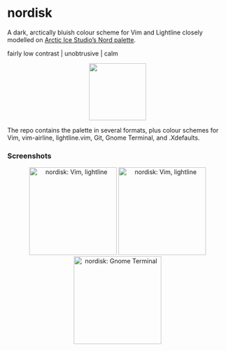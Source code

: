 nordisk
=======

A dark, arctically bluish colour scheme for Vim and Lightline closely modelled on [Arctic Ice Studio’s Nord palette](https://github.com/arcticicestudio/nord).

fairly low contrast | unobtrusive | calm

<p align="center"><img src="https://raw.githubusercontent.com/kamwitsta/nordisk/master/img/nordisk.jpg" height="130px" /></p>

The repo contains the palette in several formats, plus colour schemes for Vim, vim-airline, lightline.vim, Git, Gnome Terminal, and .Xdefaults.


### Screenshots

<p align="center">
<img src="https://raw.githubusercontent.com/kamwitsta/nordisk/master/img/vim-1.png" alt="nordisk: Vim, lightline" height="200px" width="200px" />
<img src="https://raw.githubusercontent.com/kamwitsta/nordisk/master/img/vim-2.png" alt="nordisk: Vim, lightline" height="200px" width="200px" />
<img src="https://raw.githubusercontent.com/kamwitsta/nordisk/master/img/gnome-terminal.png" alt="nordisk: Gnome Terminal" heigh="200px" width="200px" />
</p>
